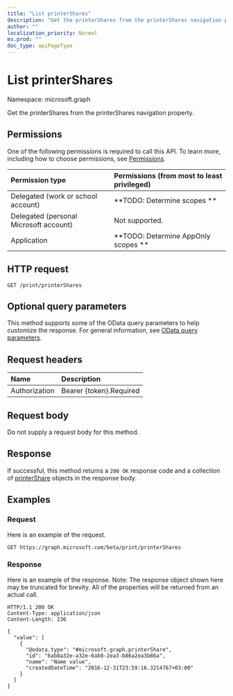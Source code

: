 ```yaml
---
title: "List printerShares"
description: "Get the printerShares from the printerShares navigation property."
author: ""
localization_priority: Normal
ms.prod: ""
doc_type: apiPageType
---
```


# List printerShares

Namespace: microsoft.graph

Get the printerShares from the printerShares navigation property.

## Permissions
One of the following permissions is required to call this API. To learn more, including how to choose permissions, see [Permissions](/concepts/permissions-reference.md).

|Permission type|Permissions (from most to least privileged)|
|:---|:---|
|Delegated (work or school account)|**TODO: Determine scopes **|
|Delegated (personal Microsoft account)|Not supported.|
|Application|**TODO: Determine AppOnly scopes **|

## HTTP request
<!-- {
  "blockType": "ignored"
}
-->
``` http
GET /print/printerShares
```

## Optional query parameters
This method supports some of the OData query parameters to help customize the response. For general information, see [OData query parameters](/graph/query-parameters).

## Request headers
|Name|Description|
|:---|:---|
|Authorization|Bearer {token}.Required|

## Request body
Do not supply a request body for this method.

## Response
If successful, this method returns a `200 OK` response code and a collection of [printerShare](../resources/printershare.md) objects in the response body.

## Examples

### Request
Here is an example of the request.
<!-- {
  "blockType": "request",
  "name": "get_printershare"
}
-->
``` http
GET https://graph.microsoft.com/beta/print/printerShares
```

### Response
Here is an example of the response. Note: The response object shown here may be truncated for brevity. All of the properties will be returned from an actual call.
<!-- {
  "blockType": "response",
  "truncated": true,
  "@odata.type": "collection(microsoft.graph.printershare)"
}
-->
``` http
HTTP/1.1 200 OK
Content-Type: application/json
Content-Length: 236

{
  "value": [
    {
      "@odata.type": "#microsoft.graph.printerShare",
      "id": "6ab8a32e-a32e-6ab8-2ea3-b86a2ea3b86a",
      "name": "Name value",
      "createdDateTime": "2016-12-31T23:59:16.3214767+03:00"
    }
  ]
}
```

